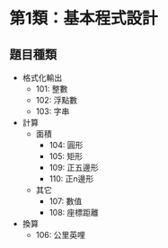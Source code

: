 # 第1類：基本程式設計
## 題目種類
- 格式化輸出
  * 101: 整數
  * 102: 浮點數
  * 103: 字串
- 計算
  * 面積
    * 104: 圓形
    * 105: 矩形
    * 109: 正五邊形
    * 110: 正n邊形
  * 其它
    * 107: 數值
    * 108: 座標距離 
- 換算
  * 106: 公里英哩

